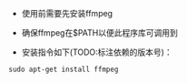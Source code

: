 
* 使用前需要先安装ffmpeg

* 确保ffmpeg在$PATH以便此程序库可调用到

* 安装指令如下(TODO:标注依赖的版本号)：
```text
sudo apt-get install ffmpeg
```
